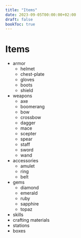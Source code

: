 ```yaml
---
title: "Items"
date: 2023-09-05T00:00:00+02:00
draft: false
bookToc: true
---
```

# Items

* armor
    * helmet
    * chest-plate
    * gloves
    * boots
    * shield
* weapons
    * axe
    * boomerang
    * bow
    * crossbow
    * dagger
    * mace
    * scepter
    * spear
    * staff
    * sword
    * wand
* accessories
    * amulet
    * ring
    * belt
* gems
    * diamond
    * emerald
    * ruby
    * sapphire
    * topaz
* skills
* crafting materials
* stations
* boxes